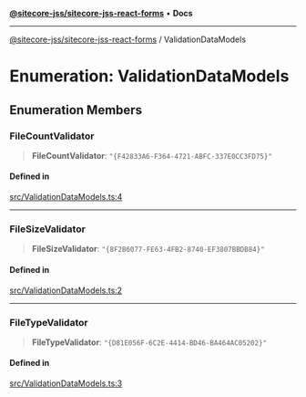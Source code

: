 [**@sitecore-jss/sitecore-jss-react-forms**](../README.md) • **Docs**

***

[@sitecore-jss/sitecore-jss-react-forms](../README.md) / ValidationDataModels

# Enumeration: ValidationDataModels

## Enumeration Members

### FileCountValidator

> **FileCountValidator**: `"{F42833A6-F364-4721-ABFC-337E0CC3FD75}"`

#### Defined in

[src/ValidationDataModels.ts:4](https://github.com/Sitecore/jss/blob/7ddd22dfa8f8d76cfb96e977ac1a0d48c3a13d89/packages/sitecore-jss-react-forms/src/ValidationDataModels.ts#L4)

***

### FileSizeValidator

> **FileSizeValidator**: `"{8F2B6077-FE63-4FB2-8740-EF3807BBDB84}"`

#### Defined in

[src/ValidationDataModels.ts:2](https://github.com/Sitecore/jss/blob/7ddd22dfa8f8d76cfb96e977ac1a0d48c3a13d89/packages/sitecore-jss-react-forms/src/ValidationDataModels.ts#L2)

***

### FileTypeValidator

> **FileTypeValidator**: `"{D81E056F-6C2E-4414-BD46-BA464AC05202}"`

#### Defined in

[src/ValidationDataModels.ts:3](https://github.com/Sitecore/jss/blob/7ddd22dfa8f8d76cfb96e977ac1a0d48c3a13d89/packages/sitecore-jss-react-forms/src/ValidationDataModels.ts#L3)
